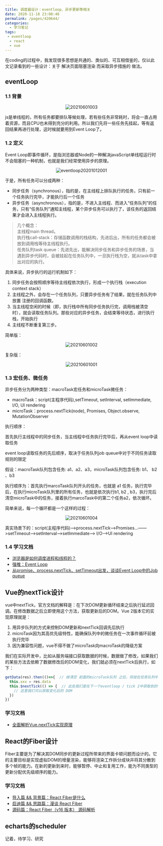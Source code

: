 ```yaml
---
title: 调度器设计：eventloop、异步更新等相关
date: 2020-11-18 23:08:48
permalink: /pages/420644/
categories:
  - 学习笔记
tags:
 - eventloop
  - react
  - vue
---
```


在coding的过程中，我发现很多思想是共通的、类似的、可互相借鉴的，仅以此文记录看到的一些设计：关于 解决页面阻塞渲染 而采取异步措施的 做法。

## eventLoop

### 1.1 背景
<p align="center"><img src="./20210601003.png" alt="20210601003"></p>
js是单线程的，所有任务都要排队等候处理，若有些任务非常耗时，将会一直占用着资源，而且CPU也未得到充分的利用。所以我们先将一些任务先挂起，等有返回结果再进行处理，这时候就要用到Event Loop了。

### 1.2 定义

Event Loop即事件循环，是指浏览器或Node的一种解决javaScript单线程运行时不会阻塞的一种机制，也就是我们经常使用异步的原理。

<p align="center"><img src="./eventloop20201012001.png" alt="eventloop20201012001"></p>

于是，所有任务可以分成两种：
- 同步任务（synchronous），指的是，在主线程上排队执行的任务，只有前一个任务执行完毕，才能执行后一个任务
- 异步任务（asynchronous），指的是，不进入主线程、而进入“任务队列”的任务，只有“任务队列”通知主线程，某个异步任务可以执行了，该任务的返回结果才会进入主线程执行。

> 几个概念：<br />主线程main thread。 <br />执行栈call-stack：存储函数调用的栈结构，先进后出，所有的任务都会被放到调用栈等待主线程执行。<br />任务队列task queue：先进先出，能解决同步任务和异步任务的场景，当遇到异步代码时，会被挂起在任务队列中，一旦执行栈为空，就从task中拿出对应的执行。

具体来说，异步执行的运行机制如下：
1. 同步任务会按照顺序等待主线程依次执行，形成一个执行栈（execution context stack）
2. 主线程之外，会存在一个任务队列，只要异步任务有了结果，就在任务队列中放置 注册的回调函数。
3. 当主线程空闲的时候（即，执行栈中所有同步任务执行完，调用栈被清空时），就会读取任务队列。那些对应的异步任务，会结束等待状态，进行执行栈，开始执行
4. 主线程不断重复第三步。

简单版：
<p align="center"><img src="./20210601002.png" alt="20210601002"></p>

复杂版：
<p align="center"><img src="./20210601001.png" alt="20210601001"></p>


### 1.3 宏任务、微任务

异步任务分为两种类型：macroTask宏任务和microTask微任务：

- macroTask：script(主程序代码),setTimeout, setInterval, setImmediate, I/O, UI rendering
- microTask：process.nextTick(node), Promises, Object.observe, MutationObserver

执行顺序：

首先执行主线程中的同步任务，当主线程中任务执行完毕后，再从event loop中读取任务

event loop读取任务的先后顺序，取决于任务队列job queue中对于不同任务读取规则的限定

假设：macroTask队列包含任务: a1、a2、a3，microTask队列包含任务: b1、 b2 、b3

执行顺序为：首先执行marcoTask队列开头的任务，也就是 a1 任务，执行完毕后，在执行microTask队列里的所有任务，也就是依次执行b1, b2 , b3，执行完后清空microTask中的任务，接着执行marcoTask中的第二个任务a2，依次循环。

简单来说，每一个循环都是一个这样的过程：
<p align="center"><img src="./20210601004.png" alt="20210601004"></p>

真实场景下的：script(主程序代码)—>process.nextTick—>Promises…——>setTimeout——>setInterval——>setImmediate——> I/O——>UI rendering

### 1.4 学习文档
- [浏览器是如何调度进程和线程的？](https://mp.weixin.qq.com/s?__biz=MzI0MzIyMDM5Ng==&mid=2649830221&idx=2&sn=80bb5cc0a17a73a2dca5f222bd1ba6ae&chksm=f175f98ec60270984f1507b5744a2302790889c5ce50dba54a98c62d4db11b1612c90e986239&mpshare=1&scene=23&srcid=101002qEoigfog338K3PNHRe&sharer_sharetime=1602305091677&sharer_shareid=240280dad34afa83333ba12be4c57ba8#rd)
- [强推：Event Loop](https://juejin.im/post/6844903764202094606)
- [从promise、process.nextTick、setTimeout出发，谈谈Event Loop中的Job queue](https://blog.csdn.net/liwusen/article/details/79509288)



## Vue的nextTick设计

vue中nextTick，官方文档的解释是：在下次DOM更新循环结束之后执行延迟回调。在修改数据之后立即使用这个方法，获取更新后的DOM。Vue 2版本它的实现原理就是：

1. 用异步队列的方式来控制DOM更新和nextTick回调先后执行
2. microTask因为其高优先级特性，能确保队列中的微任务在一次事件循环前被执行完毕
3. 因为兼容性问题，vue不得不做了microTask向macroTask的降级方案

我们在实际开发中，比如从服务端接口获取数据的时候，数据做了修改，如果我们的某些方法去依赖了数据修改后的DOM变化，我们就必须在nextTick后执行，如下：

```js
getData(res).then(()=>{  // 继清空 前面的microTask队列 之后，将挂在任务队列中的 macroTask之一ajax回调 放到执行栈，主线程继续执行这个ajax回调后的结果。若此时microTask、macroTask都已清空，UI渲染更新。即tick 1
  this.xxx = res.data
  this.$nextTick(() => {  // 此处我们是在下一个eventloop / tick 2中获取到的 变化后的dom元素了 
    // 这里我们可以获取变化后的 DOM
  })
})
```

### 学习文档
- [全面解析Vue.nextTick实现原理](https://juejin.cn/post/6844903590293684231)

## React的Fiber设计

Fiber主要是为了解决其DOM同步的更新过程所带来的界面卡顿问题而设计的。它的主要目标是实现虚拟DOM的增量渲染，能够将渲染工作拆分成块并将其分散到多个帧的能力。在新的更新到来时，能够暂停、中止和复用工作，能为不同类型的更新分配优先级顺序的能力。

### 学习文档
- [导入篇 && 背景篇：React Fiber是什么](https://zhuanlan.zhihu.com/p/26027085)
- [启迪篇 && 思路篇：漫谈 React Fiber](https://juejin.cn/post/6906676903302709262)
- [源码篇：React Fiber（v16 版本） 源码解析](https://juejin.cn/post/6859528127010471949)


## echarts的scheduler

记着，待学习、研究



